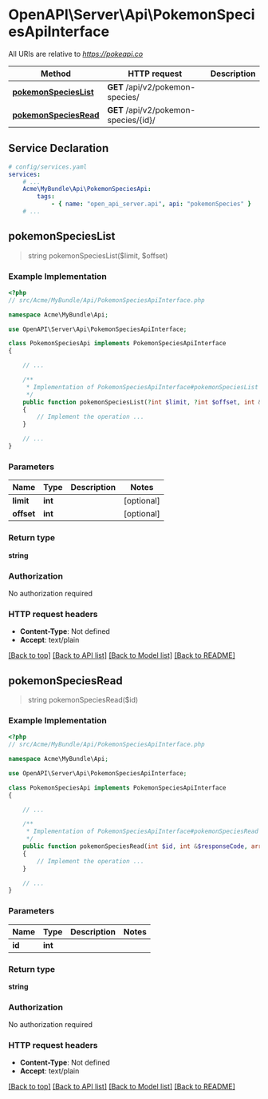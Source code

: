# OpenAPI\Server\Api\PokemonSpeciesApiInterface

All URIs are relative to *https://pokeapi.co*

Method | HTTP request | Description
------------- | ------------- | -------------
[**pokemonSpeciesList**](PokemonSpeciesApiInterface.md#pokemonSpeciesList) | **GET** /api/v2/pokemon-species/ | 
[**pokemonSpeciesRead**](PokemonSpeciesApiInterface.md#pokemonSpeciesRead) | **GET** /api/v2/pokemon-species/{id}/ | 


## Service Declaration
```yaml
# config/services.yaml
services:
    # ...
    Acme\MyBundle\Api\PokemonSpeciesApi:
        tags:
            - { name: "open_api_server.api", api: "pokemonSpecies" }
    # ...
```

## **pokemonSpeciesList**
> string pokemonSpeciesList($limit, $offset)



### Example Implementation
```php
<?php
// src/Acme/MyBundle/Api/PokemonSpeciesApiInterface.php

namespace Acme\MyBundle\Api;

use OpenAPI\Server\Api\PokemonSpeciesApiInterface;

class PokemonSpeciesApi implements PokemonSpeciesApiInterface
{

    // ...

    /**
     * Implementation of PokemonSpeciesApiInterface#pokemonSpeciesList
     */
    public function pokemonSpeciesList(?int $limit, ?int $offset, int &$responseCode, array &$responseHeaders): array|object|null
    {
        // Implement the operation ...
    }

    // ...
}
```

### Parameters

Name | Type | Description  | Notes
------------- | ------------- | ------------- | -------------
 **limit** | **int**|  | [optional]
 **offset** | **int**|  | [optional]

### Return type

**string**

### Authorization

No authorization required

### HTTP request headers

 - **Content-Type**: Not defined
 - **Accept**: text/plain

[[Back to top]](#) [[Back to API list]](../../README.md#documentation-for-api-endpoints) [[Back to Model list]](../../README.md#documentation-for-models) [[Back to README]](../../README.md)

## **pokemonSpeciesRead**
> string pokemonSpeciesRead($id)



### Example Implementation
```php
<?php
// src/Acme/MyBundle/Api/PokemonSpeciesApiInterface.php

namespace Acme\MyBundle\Api;

use OpenAPI\Server\Api\PokemonSpeciesApiInterface;

class PokemonSpeciesApi implements PokemonSpeciesApiInterface
{

    // ...

    /**
     * Implementation of PokemonSpeciesApiInterface#pokemonSpeciesRead
     */
    public function pokemonSpeciesRead(int $id, int &$responseCode, array &$responseHeaders): array|object|null
    {
        // Implement the operation ...
    }

    // ...
}
```

### Parameters

Name | Type | Description  | Notes
------------- | ------------- | ------------- | -------------
 **id** | **int**|  |

### Return type

**string**

### Authorization

No authorization required

### HTTP request headers

 - **Content-Type**: Not defined
 - **Accept**: text/plain

[[Back to top]](#) [[Back to API list]](../../README.md#documentation-for-api-endpoints) [[Back to Model list]](../../README.md#documentation-for-models) [[Back to README]](../../README.md)

